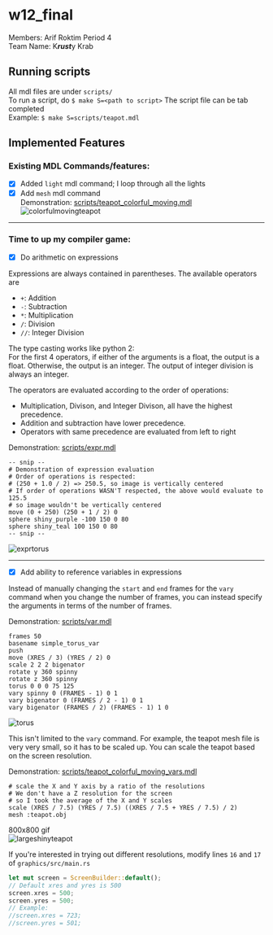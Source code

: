 # w12\_final
Members: Arif Roktim Period 4  
Team Name: K***rust***y Krab

## Running scripts
All mdl files are under `scripts/`  
To run a script, do `$ make S=<path to script>` The script file can be tab completed  
Example: `$ make S=scripts/teapot.mdl`

## Implemented Features

### Existing MDL Commands/features:
- [x] Added `light` mdl command; I loop through all the lights  
- [x] Add `mesh` mdl command  
Demonstration: [scripts/teapot\_colorful\_moving.mdl](scripts/teapot_colorful_moving.mdl)  
![colorfulmovingteapot](http://gallery.stuycs.org/static/images/2019/scale/1139.GIF)

---

### Time to up my compiler game:
- [x] Do arithmetic on expressions

Expressions are always contained in parentheses. The available operators are
- `+`:  Addition
- `-`:  Subtraction
- `*`:  Multiplication
- `/`:  Division
- `//`: Integer Division

The type casting works like python 2:  
For the first 4 operators, if either of the arguments is a float, the output is a float.
Otherwise, the output is an integer.
The output of integer division is always an integer.

The operators are evaluated according to the order of operations:
- Multiplication, Divison, and Integer Divison, all have the highest precedence.
- Addition and subtraction have lower precedence.
- Operators with same precedence are evaluated from left to right

Demonstration: [scripts/expr.mdl](scripts/expr.mdl)
```
-- snip --
# Demonstration of expression evaluation
# Order of operations is respected:
# (250 + 1.0 / 2) => 250.5, so image is vertically centered
# If order of operations WASN'T respected, the above would evaluate to 125.5
# so image wouldn't be vertically centered
move (0 + 250) (250 + 1 / 2) 0
sphere shiny_purple -100 150 0 80
sphere shiny_teal 100 150 0 80
-- snip --
```

![exprtorus](https://i.ibb.co/wMjjSkM/expr.png)

---

- [x] Add ability to reference variables in expressions

Instead of manually changing the `start` and `end` frames for the `vary` command
when you change the number of frames, you can instead specify the arguments in
terms of the number of frames.

Demonstration: [scripts/var.mdl](scripts/var.mdl)
```
frames 50
basename simple_torus_var
push
move (XRES / 3) (YRES / 2) 0
scale 2 2 2 bigenator
rotate y 360 spinny
rotate z 360 spinny
torus 0 0 0 75 125
vary spinny 0 (FRAMES - 1) 0 1
vary bigenator 0 (FRAMES / 2 - 1) 0 1
vary bigenator (FRAMES / 2) (FRAMES - 1) 1 0
```

![torus](https://thumbs.gfycat.com/HeavenlyLastingJerboa-size_restricted.gif)

This isn't limited to the `vary` command.  For example, the teapot mesh file 
is very very small, so it has to be scaled up. You can scale the teapot based
on the screen resolution.

Demonstration: [scripts/teapot\_colorful\_moving\_vars.mdl](scripts/teapot_colorful_moving_vars.mdl)
```
# scale the X and Y axis by a ratio of the resolutions
# We don't have a Z resolution for the screen 
# so I took the average of the X and Y scales
scale (XRES / 7.5) (YRES / 7.5) ((XRES / 7.5 + YRES / 7.5) / 2)
mesh :teapot.obj
```

800x800 gif  
![largeshinyteapot](https://thumbs.gfycat.com/RectangularBestDog-size_restricted.gif)

If you're interested in trying out different resolutions, modify lines `16` and `17`
of `graphics/src/main.rs`

```rust
let mut screen = ScreenBuilder::default();
// Default xres and yres is 500
screen.xres = 500;
screen.yres = 500;
// Example:
//screen.xres = 723;
//screen.yres = 501;
```
